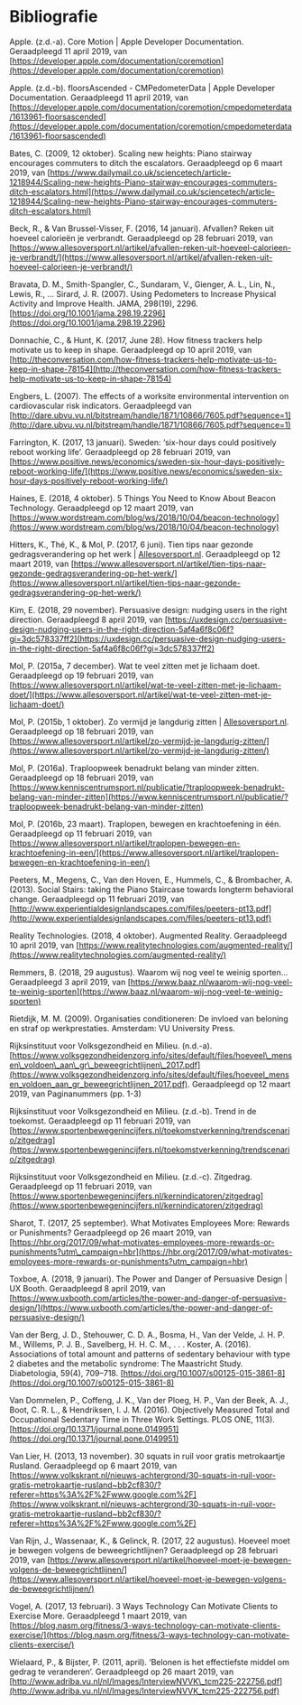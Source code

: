 # Bibliografie

Apple. \(z.d.-a\). Core Motion \| Apple Developer Documentation. Geraadpleegd 11 april 2019, van [https://developer.apple.com/documentation/coremotion](https://developer.apple.com/documentation/coremotion)

Apple. \(z.d.-b\). floorsAscended - CMPedometerData \| Apple Developer Documentation. Geraadpleegd 11 april 2019, van [https://developer.apple.com/documentation/coremotion/cmpedometerdata/1613961-floorsascended](https://developer.apple.com/documentation/coremotion/cmpedometerdata/1613961-floorsascended)

Bates, C. \(2009, 12 oktober\). Scaling new heights: Piano stairway encourages commuters to ditch the escalators. Geraadpleegd op 6 maart 2019, van [https://www.dailymail.co.uk/sciencetech/article-1218944/Scaling-new-heights-Piano-stairway-encourages-commuters-ditch-escalators.html](https://www.dailymail.co.uk/sciencetech/article-1218944/Scaling-new-heights-Piano-stairway-encourages-commuters-ditch-escalators.html)

Beck, R., & Van Brussel-Visser, F. \(2016, 14 januari\). Afvallen? Reken uit hoeveel calorieën je verbrandt. Geraadpleegd op 28 februari 2019, van [https://www.allesoversport.nl/artikel/afvallen-reken-uit-hoeveel-calorieen-je-verbrandt/](https://www.allesoversport.nl/artikel/afvallen-reken-uit-hoeveel-calorieen-je-verbrandt/)

Bravata, D. M., Smith-Spangler, C., Sundaram, V., Gienger, A. L., Lin, N., Lewis, R., … Sirard, J. R. \(2007\). Using Pedometers to Increase Physical Activity and Improve Health. JAMA, 298\(19\), 2296. [https://doi.org/10.1001/jama.298.19.2296](https://doi.org/10.1001/jama.298.19.2296)

Donnachie, C., & Hunt, K. \(2017, June 28\). How fitness trackers help motivate us to keep in shape. Geraadpleegd op 10 april 2019, van [http://theconversation.com/how-fitness-trackers-help-motivate-us-to-keep-in-shape-78154](http://theconversation.com/how-fitness-trackers-help-motivate-us-to-keep-in-shape-78154)

Engbers, L. \(2007\). The effects of a worksite environmental intervention on cardiovascular risk indicators. Geraadpleegd van [http://dare.ubvu.vu.nl/bitstream/handle/1871/10866/7605.pdf?sequence=1](http://dare.ubvu.vu.nl/bitstream/handle/1871/10866/7605.pdf?sequence=1)

Farrington, K. \(2017, 13 januari\). Sweden: ‘six-hour days could positively reboot working life’. Geraadpleegd op 28 februari 2019, van [https://www.positive.news/economics/sweden-six-hour-days-positively-reboot-working-life/](https://www.positive.news/economics/sweden-six-hour-days-positively-reboot-working-life/)

Haines, E. \(2018, 4 oktober\). 5 Things You Need to Know About Beacon Technology. Geraadpleegd op 12 maart 2019, van [https://www.wordstream.com/blog/ws/2018/10/04/beacon-technology](https://www.wordstream.com/blog/ws/2018/10/04/beacon-technology)

Hitters, K., Thé, K., & Mol, P. \(2017, 6 juni\). Tien tips naar gezonde gedragsverandering op het werk \| [Allesoversport.nl](http://allesoversport.nl/). Geraadpleegd op 12 maart 2019, van [https://www.allesoversport.nl/artikel/tien-tips-naar-gezonde-gedragsverandering-op-het-werk/](https://www.allesoversport.nl/artikel/tien-tips-naar-gezonde-gedragsverandering-op-het-werk/)

Kim, E. \(2018, 29 november\). Persuasive design: nudging users in the right direction. Geraadpleegd 8 april 2019, van [https://uxdesign.cc/persuasive-design-nudging-users-in-the-right-direction-5af4a6f8c06f?gi=3dc578337ff2](https://uxdesign.cc/persuasive-design-nudging-users-in-the-right-direction-5af4a6f8c06f?gi=3dc578337ff2)

Mol, P. \(2015a, 7 december\). Wat te veel zitten met je lichaam doet. Geraadpleegd op 19 februari 2019, van [https://www.allesoversport.nl/artikel/wat-te-veel-zitten-met-je-lichaam-doet/](https://www.allesoversport.nl/artikel/wat-te-veel-zitten-met-je-lichaam-doet/)

Mol, P. \(2015b, 1 oktober\). Zo vermijd je langdurig zitten \| [Allesoversport.nl](http://Allesoversport.nl). Geraadpleegd op 18 februari 2019, van [https://www.allesoversport.nl/artikel/zo-vermijd-je-langdurig-zitten/](https://www.allesoversport.nl/artikel/zo-vermijd-je-langdurig-zitten/)

Mol, P. \(2016a\). Traploopweek benadrukt belang van minder zitten. Geraadpleegd op 18 februari 2019, van [https://www.kenniscentrumsport.nl/publicatie/?traploopweek-benadrukt-belang-van-minder-zitten](https://www.kenniscentrumsport.nl/publicatie/?traploopweek-benadrukt-belang-van-minder-zitten)

Mol, P. \(2016b, 23 maart\). Traplopen, bewegen en krachtoefening in één. Geraadpleegd op 11 februari 2019, van [https://www.allesoversport.nl/artikel/traplopen-bewegen-en-krachtoefening-in-een/](https://www.allesoversport.nl/artikel/traplopen-bewegen-en-krachtoefening-in-een/)

Peeters, M., Megens, C., Van den Hoven, E., Hummels, C., & Brombacher, A. \(2013\). Social Stairs: taking the Piano Staircase towards longterm behavioral change. Geraadpleegd op 11 februari 2019, van [http://www.experientialdesignlandscapes.com/files/peeters-pt13.pdf](http://www.experientialdesignlandscapes.com/files/peeters-pt13.pdf)

Reality Technologies. \(2018, 4 oktober\). Augmented Reality. Geraadpleegd 10 april 2019, van [https://www.realitytechnologies.com/augmented-reality/](https://www.realitytechnologies.com/augmented-reality/)

Remmers, B. \(2018, 29 augustus\). Waarom wij nog veel te weinig sporten... Geraadpleegd 3 april 2019, van [https://www.baaz.nl/waarom-wij-nog-veel-te-weinig-sporten](https://www.baaz.nl/waarom-wij-nog-veel-te-weinig-sporten)

Rietdijk, M. M. \(2009\). Organisaties conditioneren: De invloed van beloning en straf op werkprestaties. Amsterdam: VU University Press.

Rijksinstituut voor Volksgezondheid en Milieu. \(n.d.-a\). [https://www.volksgezondheidenzorg.info/sites/default/files/hoeveel\_mensen\_voldoen\_aan\_gr\_beweegrichtlijnen\_2017.pdf](https://www.volksgezondheidenzorg.info/sites/default/files/hoeveel_mensen_voldoen_aan_gr_beweegrichtlijnen_2017.pdf). Geraadpleegd op 12 maart 2019, van Paginanummers \(pp. 1-3\)

Rijksinstituut voor Volksgezondheid en Milieu. \(z.d.-b\). Trend in de toekomst. Geraadpleegd op 11 februari 2019, van [https://www.sportenbewegenincijfers.nl/toekomstverkenning/trendscenario/zitgedrag](https://www.sportenbewegenincijfers.nl/toekomstverkenning/trendscenario/zitgedrag)

Rijksinstituut voor Volksgezondheid en Milieu. \(z.d.-c\). Zitgedrag. Geraadpleegd op 11 februari 2019, van [https://www.sportenbewegenincijfers.nl/kernindicatoren/zitgedrag](https://www.sportenbewegenincijfers.nl/kernindicatoren/zitgedrag)

Sharot, T. \(2017, 25 september\). What Motivates Employees More: Rewards or Punishments? Geraadpleegd op 26 maart 2019, van [https://hbr.org/2017/09/what-motivates-employees-more-rewards-or-punishments?utm\_campaign=hbr](https://hbr.org/2017/09/what-motivates-employees-more-rewards-or-punishments?utm_campaign=hbr)

Toxboe, A. \(2018, 9 januari\). The Power and Danger of Persuasive Design \| UX Booth. Geraadpleegd 8 april 2019, van [https://www.uxbooth.com/articles/the-power-and-danger-of-persuasive-design/](https://www.uxbooth.com/articles/the-power-and-danger-of-persuasive-design/)

Van der Berg, J. D., Stehouwer, C. D. A., Bosma, H., Van der Velde, J. H. P. M., Willems, P. J. B., Savelberg, H. H. C. M., . . . Koster, A. \(2016\). Associations of total amount and patterns of sedentary behaviour with type 2 diabetes and the metabolic syndrome: The Maastricht Study. Diabetologia, 59\(4\), 709–718. [https://doi.org/10.1007/s00125-015-3861-8](https://doi.org/10.1007/s00125-015-3861-8)

Van Dommelen, P., Coffeng, J. K., Van der Ploeg, H. P., Van der Beek, A. J., Boot, C. R. L., & Hendriksen, I. J. M. \(2016\). Objectively Measured Total and Occupational Sedentary Time in Three Work Settings. PLOS ONE, 11\(3\). [https://doi.org/10.1371/journal.pone.0149951](https://doi.org/10.1371/journal.pone.0149951)

Van Lier, H. \(2013, 13 november\). 30 squats in ruil voor gratis metrokaartje Rusland. Geraadpleegd op 6 maart 2019, van [https://www.volkskrant.nl/nieuws-achtergrond/30-squats-in-ruil-voor-gratis-metrokaartje-rusland~bb2cf830/?referer=https%3A%2F%2Fwww.google.com%2F](https://www.volkskrant.nl/nieuws-achtergrond/30-squats-in-ruil-voor-gratis-metrokaartje-rusland~bb2cf830/?referer=https%3A%2F%2Fwww.google.com%2F)

Van Rijn, J., Wassenaar, K., & Gelinck, R. \(2017, 22 augustus\). Hoeveel moet je bewegen volgens de beweegrichtlijnen? Geraadpleegd op 28 februari 2019, van [https://www.allesoversport.nl/artikel/hoeveel-moet-je-bewegen-volgens-de-beweegrichtlijnen/](https://www.allesoversport.nl/artikel/hoeveel-moet-je-bewegen-volgens-de-beweegrichtlijnen/)

Vogel, A. \(2017, 13 februari\). 3 Ways Technology Can Motivate Clients to Exercise More. Geraadpleegd 1 maart 2019, van [https://blog.nasm.org/fitness/3-ways-technology-can-motivate-clients-exercise/](https://blog.nasm.org/fitness/3-ways-technology-can-motivate-clients-exercise/)

Wielaard, P., & Bijster, P. \(2011, april\). ‘Belonen is het effectiefste middel om gedrag te veranderen’. Geraadpleegd op 26 maart 2019, van [http://www.adriba.vu.nl/nl/Images/InterviewNVVK\_tcm225-222756.pdf](http://www.adriba.vu.nl/nl/Images/InterviewNVVK_tcm225-222756.pdf)

